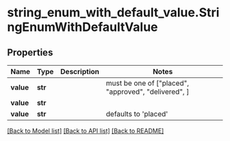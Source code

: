 # string_enum_with_default_value.StringEnumWithDefaultValue

## Properties
Name | Type | Description | Notes
------------ | ------------- | ------------- | -------------
**value** | **str** |  |  must be one of ["placed", "approved", "delivered", ]
**value** | **str** |  | 
**value** | **str** |  | defaults to 'placed'

[[Back to Model list]](../README.md#documentation-for-models) [[Back to API list]](../README.md#documentation-for-api-endpoints) [[Back to README]](../README.md)



